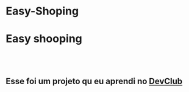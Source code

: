 # Easy-Shoping
<h1> Easy shooping</h1>
<br>
<br>
<h2>Esse foi um projeto qu eu aprendi no <a HREF=https://rodolfomori.com.br/DevClub>DevClub</a> </h2>
